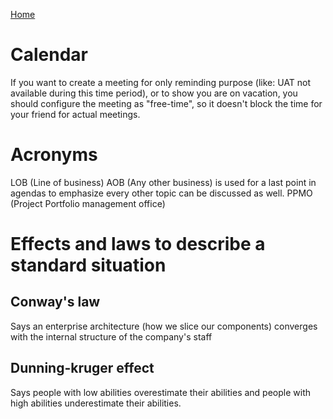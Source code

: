 [Home](/)

# Calendar
If you want to create a meeting for only reminding purpose (like: UAT not available during this time period), 
or to show you are on vacation, you should configure the meeting as "free-time", so it doesn't block the time for your friend for actual meetings.   

# Acronyms
LOB (Line of business)
AOB (Any other business) is used for a last point in agendas to emphasize every other topic can be discussed as well.
PPMO (Project Portfolio management office)

# Effects and laws to describe a standard situation

## Conway's law
Says an enterprise architecture (how we slice our components) converges with the internal structure of the company's staff
  
## Dunning-kruger effect
Says people with low abilities overestimate their abilities and people with high abilities underestimate their abilities. 
 